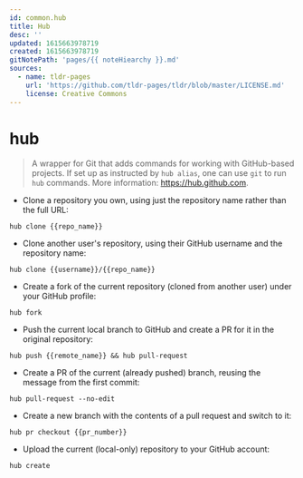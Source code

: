 ```yaml
---
id: common.hub
title: Hub
desc: ''
updated: 1615663978719
created: 1615663978719
gitNotePath: 'pages/{{ noteHiearchy }}.md'
sources:
  - name: tldr-pages
    url: 'https://github.com/tldr-pages/tldr/blob/master/LICENSE.md'
    license: Creative Commons
---
```

# hub

> A wrapper for Git that adds commands for working with GitHub-based projects.
> If set up as instructed by `hub alias`, one can use `git` to run `hub` commands.
> More information: <https://hub.github.com>.

- Clone a repository you own, using just the repository name rather than the full URL:

`hub clone {{repo_name}}`

- Clone another user's repository, using their GitHub username and the repository name:

`hub clone {{username}}/{{repo_name}}`

- Create a fork of the current repository (cloned from another user) under your GitHub profile:

`hub fork`

- Push the current local branch to GitHub and create a PR for it in the original repository:

`hub push {{remote_name}} && hub pull-request`

- Create a PR of the current (already pushed) branch, reusing the message from the first commit:

`hub pull-request --no-edit`

- Create a new branch with the contents of a pull request and switch to it:

`hub pr checkout {{pr_number}}`

- Upload the current (local-only) repository to your GitHub account:

`hub create`

